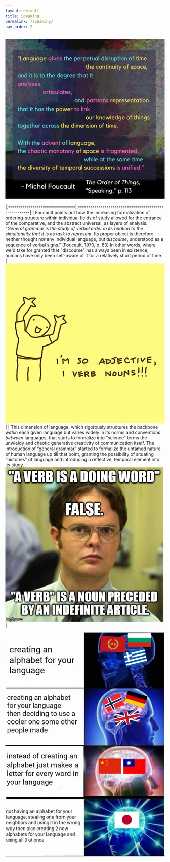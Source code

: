 ```yaml
---
layout: default
title: Speaking
permalink: /speaking/
nav_order: 2
---
```


![Speaking](../graphics/toot_speaking_graphic.png)

|:---------------------------------|:------------------------------------------------------|
| Foucault points out how the increasing formalization of ordering-structure within individual fields of study allowed for the entrance of the comparative, and the abstract universal, as layers of analysis: “*General grammar is the study of verbal order in its relation to the simultaneity that it is its task to represent*. Its proper object is therefore neither thought nor any individual language, but *discourse*, understood as a sequence of verbal signs.” (Foucault, 1970, p. 83) In other words, where we'd take for granted that "discourse" has always been in existence, humans have only been self-aware of it for a relatively short period of time. | ![option 2](../memes/grammarmeme.jpg) |
| This dimension of language, which rigorously structures the backbone *within* each given language but varies widely in its norms and conventions *between* languages, that starts to formalize into “science” terms the unwieldy and chaotic generative creativity of communication itself. The introduction of “general grammar” started to formalize the untamed nature of human language up till that point, granting the possibility of situating “histories” of language and introducing a reflective, temporal element into its study. | ![option 3](../memes/verbmeme.jpg) |

![grammar](../memes/languagesmeme.jpg) 
